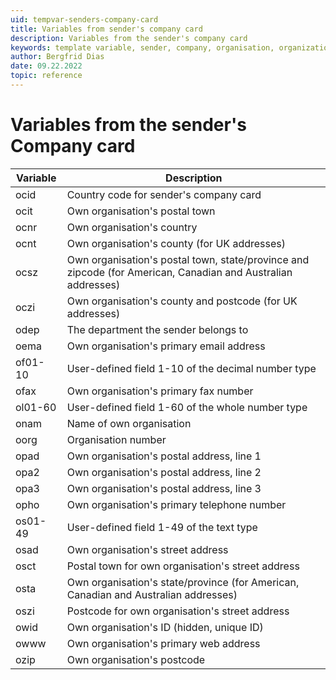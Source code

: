 ```yaml
---
uid: tempvar-senders-company-card
title: Variables from sender's company card
description: Variables from the sender's company card
keywords: template variable, sender, company, organisation, organization
author: Bergfrid Dias
date: 09.22.2022
topic: reference
---
```


# Variables from the sender's Company card

| Variable | Description |
|---|---|
| ocid | Country code for sender's company card |
| ocit | Own organisation's postal town |
| ocnr | Own organisation's country |
| ocnt | Own organisation's county (for UK addresses) |
| ocsz | Own organisation's postal town, state/province and zipcode (for American, Canadian and Australian addresses) |
| oczi | Own organisation's county and postcode (for UK addresses) |
| odep | The department the sender belongs to |
| oema | Own organisation's primary email address |
| of01-10 | User-defined field 1-10 of the decimal number type |
| ofax | Own organisation's primary fax number |
| ol01-60 | User-defined field 1-60 of the whole number type |
| onam | Name of own organisation |
| oorg | Organisation number |
| opad | Own organisation's postal address, line 1 |
| opa2 | Own organisation's postal address, line 2 |
| opa3 | Own organisation's postal address, line 3 |
| opho | Own organisation's primary telephone number |
| os01-49 | User-defined field 1-49 of the text type |
| osad | Own organisation's street address |
| osct | Postal town for own organisation's street address |
| osta | Own organisation's state/province (for American, Canadian and Australian addresses) |
| oszi | Postcode for own organisation's street address |
| owid | Own organisation's ID (hidden, unique ID) |
| owww | Own organisation's primary web address |
| ozip | Own organisation's postcode |
